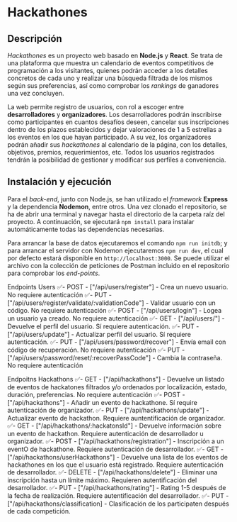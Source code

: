 # Hackathones

## Descripción

_Hackathones_ es un proyecto web basado en **Node.js** y **React**. Se trata de una plataforma que muestra un calendario de eventos competitivos de programación a los visitantes, quienes podrán acceder a los detalles concretos de cada uno y realizar una búsqueda filtrada de los mismos según sus preferencias, así como comprobar los _rankings_ de ganadores una vez concluyen.

La web permite registro de usuarios, con rol a escoger entre **desarrolladores** y **organizadores**. Los desarrolladores podrán inscribirse como participantes en cuantos desafíos deseen, cancelar sus inscripciones dentro de los plazos establecidos y dejar valoraciones de 1 a 5 estrellas a los eventos en los que hayan participado. A su vez, los organizadores podrán añadir sus _hackathones_ al calendario de la página, con los detalles, objetivos, premios, requerimientos, etc. Todos los usuarios registrados tendrán la posibilidad de gestionar y modificar sus perfiles a conveniencia.

## Instalación y ejecución

Para el _back-end_, junto con Node.js, se han utilizado el _framework_ **Express** y la dependencia **Nodemon**, entre otros. Una vez clonado el repositorio, se ha de abrir una terminal y navegar hasta el directorio de la carpeta raíz del proyecto. A continuación, se ejecutará `npm install` para instalar automáticamente todas las dependencias necesarias.

Para arrancar la base de datos ejecutaremos el comando `npm run initdb`; y para arrancar el servidor con Nodemon ejecutaremos `npm run dev`, el cual por defecto estará disponible en `http://localhost:3000`. Se puede utilizar el archivo con la colección de peticiones de Postman incluido en el repositorio para comprobar los _end-points_.

Endpoints Users
✅- POST - ["/api/users/register"] - Crea un nuevo usuario. No requiere autenticación
✅- PUT - ["/api/users/register/validate/:validationCode"] - Validar usuario con un código. No requiere autenticación
✅- POST - ["/api/users/login"] - Logea un usuario ya creado. No requiere autenticación
✅- GET - ["/api/users/"] - Devuelve el perfil del usuario. Sí requiere autenticación.
✅- PUT - ["/api/users/update"] - Actualizar perfil del usuario. Sí requiere autenticación.
✅- PUT - ["/api/users/password/recover"] - Envía email con código de recuperación. No requiere autenticación
✅- PUT - ["/api/users/password/reset/:recoverPassCode"] - Cambia la contraseña. No requiere autenticación

Endpoitns Hackathons
✅- GET - ["/api/hackathons"] - Devuelve un listado de eventos de hackatones filtrados y/o ordenados por localización, estado, duración, preferencias. No requiere autenticación
✅- POST - ["/api/hackathons"] - Añadir un evento de hackathone. Sí require autenticación de organizador.
✅- PUT - ["/api/hackathons/update"] - Actualizar evento de hackathon. Requiere auntentificación de organizador.
✅- GET - ["/api/hackathons/:hackatonsId"] - Devuelve información sobre un evento de hackathon. Requiere autenticación de desarrollador u organizador.
✅- POST - ["/api/hackathons/registration"] - Inscripción a un eventO de hackathone. Requiere autenticación de desarrollador.
✅- GET - ["/api/hackathons/userHackathons"] - Devuelve una lista de los eventos de hackathones en los que el usuario está registrado. Requiere autenticación de desarrollador.
✅- DELETE - ["/api/hackathons/delete"] - Eliminar una inscripción hasta un límite máximo. Requieren autentificación del desarrollador.
✅- PUT - ["/api/hackathons/rating"] - Rating 1-5 después de la fecha de realización. Requiere autentificación del desarrollador.
✅- PUT - ["/api/hackathons/classification] - Clasificación de los participaten después de cada competición.
